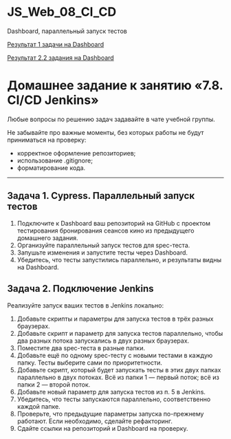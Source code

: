 # JS_Web_08_CI_CD

Dashboard, параллельный запуск тестов

[Результат 1 задачи на Dashboard](https://cloud.cypress.io/projects/jiyr4g/runs/5/specs)

[Результат 2.2 задания на Dashboard](https://cloud.cypress.io/projects/jiyr4g/runs/8/specs)

# Домашнее задание к занятию «7.8. CI/CD Jenkins»

Любые вопросы по решению задач задавайте в чате учебной группы.

Не забывайте про важные моменты, без которых работы не будут приниматься на проверку:

- корректное оформление репозиториев;
- использование .gitignore;
- форматирование кода.

---

## Задача 1. Cypress. Параллельный запуск тестов

1. Подключите к Dashboard ваш репозиторий на GitHub с проектом тестирования бронирования сеансов кино из предыдущего домашнего задания.
2. Организуйте параллельный запуск тестов для spec-теста.
3. Запушьте изменения и запустите тесты через Dashboard.
4. Убедитесь, что тесты запустились параллельно, и результаты видны на Dashboard.

## Задача 2. Подключение Jenkins

Реализуйте запуск ваших тестов в Jenkins локально:

1. Добавьте скрипты и параметры для запуска тестов в трёх разных браузерах.
2. Добавьте скрипт и параметр для запуска тестов параллельно, чтобы два разных потока запускались в двух разных браузерах.
3. Поместите два spec-теста в разные папки.
4. Добавьте ещё по одному spec-тесту с новыми тестами в каждую папку. Тесты выберите сами по приоритетности.
5. Добавьте скрипт, который будет запускать тесты в этих двух папках параллельно в двух потоках. Всё из папки 1 — первый поток; всё из папки 2 — второй поток.
6. Добавьте новый параметр для запуска тестов из п. 5 в Jenkins.
7. Убедитесь, что тесты запускаются параллельно, соответственно каждой папке.
8. Проверьте, что предыдущие параметры запуска по-прежнему работают. Если необходимо, сделайте рефакторинг.
9. Сдайте ссылки на репозиторий и Dashboard на проверку.
